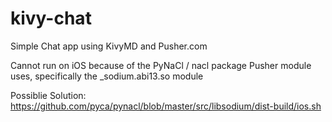 # kivy-chat
Simple Chat app using KivyMD and Pusher.com

Cannot run on iOS because of the PyNaCl / nacl package Pusher module uses, specifically the _sodium.abi13.so module

Possiblie Solution:
https://github.com/pyca/pynacl/blob/master/src/libsodium/dist-build/ios.sh
